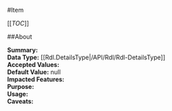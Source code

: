 #Item

[[_TOC_]]

##About

**Summary:**   
**Data Type:** [[Rdl.DetailsType|/API/Rdl/Rdl-DetailsType]]  
**Accepted Values:**   
**Default Value:** null  
**Impacted Features:**   
**Purpose:**   
**Usage:**   
**Caveats:**   

